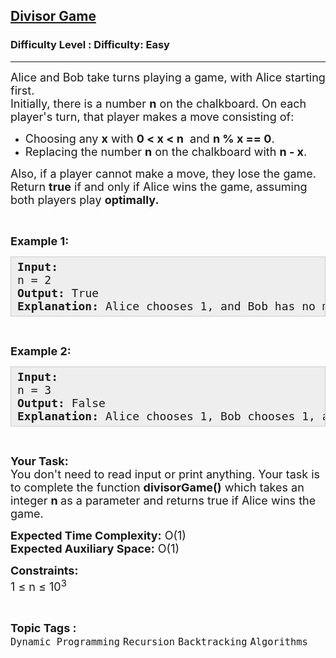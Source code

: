 <h2><a href="https://www.geeksforgeeks.org/problems/divisor-game-1664432414/1?page=1&category=Recursion&difficulty=Easy&sortBy=accuracy">Divisor Game</a></h2><h3>Difficulty Level : Difficulty: Easy</h3><hr><div class="problems_problem_content__Xm_eO"><p><span style="font-size: 18px;">Alice and Bob take turns playing a game, with Alice starting first.<br>Initially, there is a number <strong>n</strong> on the chalkboard. On each player's turn, that player makes a move consisting of:</span></p>
<ul>
<li><span style="font-size: 18px;">Choosing any <strong>x</strong> with <strong>0 &lt; x &lt; n</strong>&nbsp; and <strong>n % x == 0</strong>.</span></li>
<li><span style="font-size: 18px;">Replacing the number <strong>n</strong> on the chalkboard with <strong>n - x</strong>.</span></li>
</ul>
<p><span style="font-size: 18px;">Also, if a player cannot make a move, they lose the game.<br>Return <strong>true</strong> if and only if Alice wins the game,&nbsp;assuming both players play <strong>optimally.</strong></span></p>
<p>&nbsp;</p>
<p><span style="font-size: 18px;"><strong>Example 1:</strong></span></p>
<pre style="background: #eeeeee; border: 1px solid #cccccc; padding: 5px 10px; --darkreader-inline-bgimage: initial; --darkreader-inline-bgcolor: #222426; --darkreader-inline-border-top: #3e4446; --darkreader-inline-border-right: #3e4446; --darkreader-inline-border-bottom: #3e4446; --darkreader-inline-border-left: #3e4446;"><span style="font-size: 18px;"><strong>Input:</strong><br>n = 2<br><strong>Output: </strong>True<br><strong>Explanation:</strong>&nbsp;Alice chooses 1, and Bob has no more moves.</span></pre>
<p>&nbsp;</p>
<p><span style="font-size: 18px;"><strong>Example 2:</strong></span></p>
<pre style="background: #eeeeee; border: 1px solid #cccccc; padding: 5px 10px; --darkreader-inline-bgimage: initial; --darkreader-inline-bgcolor: #222426; --darkreader-inline-border-top: #3e4446; --darkreader-inline-border-right: #3e4446; --darkreader-inline-border-bottom: #3e4446; --darkreader-inline-border-left: #3e4446;"><span style="font-size: 18px;"><strong>Input:</strong><br>n = 3<br><strong>Output:&nbsp;</strong>False<br><strong>Explanation:</strong>&nbsp;Alice chooses 1, Bob chooses 1, and Alice has no more moves.</span></pre>
<p>&nbsp;</p>
<p><span style="font-size: 18px;"><strong>Your Task:</strong><br>You don't need to read input or print anything. Your task is to complete the function <strong>divisorGame()</strong>&nbsp;which takes an integer&nbsp;<strong>n </strong>as a parameter and returns true if Alice wins the game.</span></p>
<p><span style="font-size: 18px;"><strong>Expected Time Complexity:</strong>&nbsp;O(1)<br><strong>Expected Auxiliary Space:</strong>&nbsp;O(1)</span></p>
<p><span style="font-size: 18px;"><strong>Constraints:</strong><br>1 ≤ n ≤ 10<sup>3</sup></span></p></div><br><p><span style=font-size:18px><strong>Topic Tags : </strong><br><code>Dynamic Programming</code>&nbsp;<code>Recursion</code>&nbsp;<code>Backtracking</code>&nbsp;<code>Algorithms</code>&nbsp;